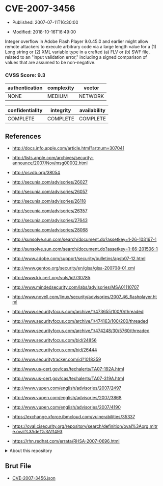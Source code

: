 # CVE-2007-3456

- Published: 2007-07-11T16:30:00

- Modified: 2018-10-16T16:49:00

Integer overflow in Adobe Flash Player 9.0.45.0 and earlier might allow remote attackers to execute arbitrary code via a large length value for a (1) Long string or (2) XML variable type in a crafted (a) FLV or (b) SWF file, related to an "input validation error," including a signed comparison of values that are assumed to be non-negative.

### CVSS Score: **9.3**

| authentication | complexity | vector |
| --- | --- | --- |
| NONE | MEDIUM | NETWORK |

| confidentiality | integrity | availability |
| --- | --- | --- |
| COMPLETE | COMPLETE | COMPLETE |

## References

* http://docs.info.apple.com/article.html?artnum=307041

* http://lists.apple.com/archives/security-announce/2007/Nov/msg00002.html

* http://osvdb.org/38054

* http://secunia.com/advisories/26027

* http://secunia.com/advisories/26057

* http://secunia.com/advisories/26118

* http://secunia.com/advisories/26357

* http://secunia.com/advisories/27643

* http://secunia.com/advisories/28068

* http://sunsolve.sun.com/search/document.do?assetkey=1-26-103167-1

* http://sunsolve.sun.com/search/document.do?assetkey=1-66-201506-1

* http://www.adobe.com/support/security/bulletins/apsb07-12.html

* http://www.gentoo.org/security/en/glsa/glsa-200708-01.xml

* http://www.kb.cert.org/vuls/id/730785

* http://www.mindedsecurity.com/labs/advisories/MSA01110707

* http://www.novell.com/linux/security/advisories/2007_46_flashplayer.html

* http://www.securityfocus.com/archive/1/473655/100/0/threaded

* http://www.securityfocus.com/archive/1/474163/100/200/threaded

* http://www.securityfocus.com/archive/1/474248/30/5760/threaded

* http://www.securityfocus.com/bid/24856

* http://www.securityfocus.com/bid/26444

* http://www.securitytracker.com/id?1018359

* http://www.us-cert.gov/cas/techalerts/TA07-192A.html

* http://www.us-cert.gov/cas/techalerts/TA07-319A.html

* http://www.vupen.com/english/advisories/2007/2497

* http://www.vupen.com/english/advisories/2007/3868

* http://www.vupen.com/english/advisories/2007/4190

* https://exchange.xforce.ibmcloud.com/vulnerabilities/35337

* https://oval.cisecurity.org/repository/search/definition/oval%3Aorg.mitre.oval%3Adef%3A11493

* https://rhn.redhat.com/errata/RHSA-2007-0696.html

<details>
<summary>About this repository</summary> 

  This repository is part of the project [Live Hack CVE](https://github.com/Live-Hack-CVE). Main website can be found [www.live-hack.org](https://www.live-hack.org) 
  
  Made by [Sn0wAlice](https://github.com/Sn0wAlice) for the people that care about security and need to have a feed of the latest CVEs. Hope you enjoy it, don't forget to star the repo and follow me on [Twitter](https://twitter.com/Sn0wAlice) and [Github](https://github.com/Sn0wAlice). And that is my [personnal website](https://www.alice-snow.me/)

  - [Home Page](https://github.com/Live-Hack-CVE)
  - [Framework](https://github.com/Live-Hack-CVE/cve-framework)
  - [CVE database](https://github.com/Live-Hack-CVE/full_database)
  - [Changelog](https://github.com/Live-Hack-CVE/Changelog)
</details>

## Brut File

* [CVE-2007-3456.json](https://raw.githubusercontent.com/Live-Hack-CVE/full_database/main/cves/2007/CVE-2007-3456.json)

